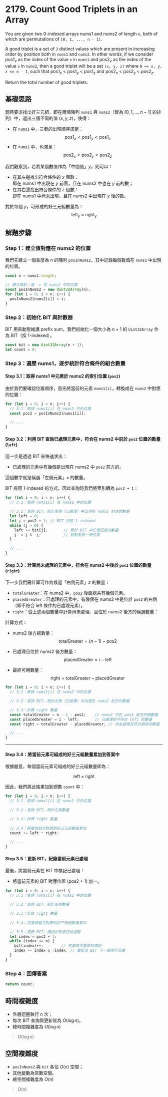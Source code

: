 # 2179. Count Good Triplets in an Array

You are given two 0-indexed arrays nums1 and nums2 of length `n`, 
both of which are permutations of `[0, 1, ..., n - 1]`.

A good triplet is a set of `3` distinct values 
which are present in increasing order by position both in `nums1` and `nums2`. 
In other words, if we consider $\text{pos1}_v$ as the index of the value `v` in `nums1` and
$\text{pos2}_v$ as the index of the value `v` in `nums2`, 
then a good triplet will be a set `(x, y, z)` where `0 <= x, y, z <= n - 1`, 
such that $\text{pos1}_x$ < $\text{pos1}_y$ < $\text{pos1}_z$ and $\text{pos2}_x$ < $\text{pos2}_y$ < $\text{pos2}_z$.

Return the total number of good triplets.

## 基礎思路

題目要求找出好三元組，即在兩個陣列 `nums1` 與 `nums2`（皆為 $[0, 1, ..., n - 1]$ 的排列）中，選出三個不同的值 $(x, y, z)$，使得：

- 在 `nums1` 中，三者的出現順序滿足：  
  $$\text{pos1}_x < \text{pos1}_y < \text{pos1}_z$$
- 在 `nums2` 中，也滿足：  
  $$\text{pos2}_x < \text{pos2}_y < \text{pos2}_z$$

我們觀察到，若將某個數值作為「中間值」$y$，則可以：

- 在其左邊找出符合條件的 $x$ 個數：  
  即在 nums1 中出現在 $y$ 前面，且在 nums2 中也在 $y$ 前的數；
- 在其右邊找出符合條件的 $z$ 個數：  
  即在 nums1 中尚未出現，且在 nums2 中出現在 $y$ 後的數。

對於每個 $y$，可形成的好三元組數量為：
$${\text{left}_y} \times {\text{right}_y}$$

## 解題步驟

### Step 1：建立值對應在 nums2 的位置

我們先建立一個長度為 $n$ 的陣列 `posInNums2`，其中記錄每個數值在 `nums2` 中出現的位置。

```typescript
const n = nums1.length;

// 建立映射：值 -> 在 nums2 中的位置
const posInNums2 = new Uint32Array(n);
for (let i = 0; i < n; i++) {
  posInNums2[nums2[i]] = i;
}
```

### Step 2：初始化 BIT 與計數器

BIT 用來動態維護 prefix sum，我們初始化一個大小為 $n + 1$ 的 `Uint32Array` 作為 BIT（採 1-indexed）。

```typescript
const bit = new Uint32Array(n + 1);
let count = 0;
```

### Step 3：遍歷 nums1，逐步統計符合條件的組合數量

#### Step 3.1：取得 nums1 中元素於 nums2 的索引位置 (`pos2`)

由於我們要確認位置順序，首先將當前的元素 `nums1[i]`，轉換成在 `nums2` 中對應的位置：

```typescript
for (let i = 0; i < n; i++) {
  // 3.1：取得 nums1[i] 在 nums2 中的位置
  const pos2 = posInNums2[nums1[i]];

  // ...
}
```

#### Step 3.2：利用 BIT 查詢已處理元素中，符合在 nums2 中前於 `pos2` 位置的數量 (`left`)

這一步是透過 BIT 來快速求出：

- 已處理的元素中有幾個是出現在 nums2 中 `pos2` 前方的。

這個數字就是候選「左側元素」$x$ 的數量。

BIT 採用 1-indexed 的方式，因此查詢時我們將索引轉為 `pos2 + 1`：

```typescript
for (let i = 0; i < n; i++) {
  // 3.1：取得 nums1[i] 在 nums2 中的位置

  // 3.2：查詢 BIT，統計左側（已處理）中出現在 nums2 前方的數量
  let left = 0;
  let j = pos2 + 1; // BIT 採用 1-indexed
  while (j > 0) {
    left += bit[j];       // 累計 BIT 中已經記錄的數量
    j -= j & -j;          // 移動至前一個位置
  }

  // ...
}
```

#### Step 3.3：計算尚未處理的元素中，符合在 nums2 中後於 `pos2` 位置的數量 (`right`)

下一步我們需計算可作為候選「右側元素」$z$ 的數量：

- `totalGreater`：在 nums2 中，`pos2` 後面總共有幾個元素。
- `placedGreater`：已處理的元素中，有幾個在 nums2 中是位於 `pos2` 的右側（即不符合 left 條件的已處理元素）。
- `right`：從上述兩個數量中計算尚未處理、且位於 nums2 後方的候選數量：

計算方式：

- nums2 後方總數量：
  $$\text{totalGreater} = (n - 1) - \text{pos2}$$

- 已處理且位於 nums2 後方數量：
  $$\text{placedGreater} = i - \text{left}$$

- 最終可用數量：
  $$\text{right} = \text{totalGreater} - \text{placedGreater}$$

```typescript
for (let i = 0; i < n; i++) {
  // 3.1：取得 nums1[i] 在 nums2 中的位置

  // 3.2：查詢 BIT，統計左側（已處理）中出現在 nums2 前方的數量

  // 3.3：計算 right 數量
  const totalGreater = n - 1 - pos2;    // nums2 中在 pos2 後方的總數量
  const placedGreater = i - left;       // 已處理但不符合 left 的數量
  const right = totalGreater - placedGreater; // 尚未處理且符合順序的數量

  // ...
}
```

---

#### Step 3.4：將當前元素可組成的好三元組數量累加到答案中

根據題意，每個當前元素可組成的好三元組數量即為：

$$\text{left} \times \text{right}$$

因此，我們將此結果加到總數 `count` 中：

```typescript
for (let i = 0; i < n; i++) {
  // 3.1：取得 nums1[i] 在 nums2 中的位置

  // 3.2：查詢 BIT，統計左側數量

  // 3.3：計算 right 數量
  
  // 3.4：將當前組合對應的好三元組數量累加
  count += left * right;

  // ...
}
```

#### Step 3.5：更新 BIT，紀錄當前元素已處理

最後，將當前元素在 BIT 中標記已處理：

- 將當前元素的 BIT 對應位置 (pos2 + 1) 加一。

```typescript
for (let i = 0; i < n; i++) {
  // 3.1：取得 nums1[i] 在 nums2 中的位置

  // 3.2：查詢 BIT，統計左側數量

  // 3.3：計算 right 數量
  
  // 3.4：將當前組合對應的好三元組數量累加

  // 3.5：更新 BIT，標記此元素已被處理
  let index = pos2 + 1;
  while (index <= n) {
    bit[index]++;        // 將當前位置累加標記
    index += index & -index; // 更新至 BIT 下一個索引位置
  }
}
```

### Step 4：回傳答案

```typescript
return count;
```

## 時間複雜度

- 外層迴圈執行 $n$ 次；
- 每次 BIT 查詢與更新皆為 $O(\log n)$。
- 總時間複雜度為 $O(\log n)$

> $O(\log n)$

## 空間複雜度

- `posInNums2` 與 `bit` 各佔 $O(n)$ 空間；
- 其他變數為常數空間。
- 總空間複雜度為 $O(n)$

> $O(n)$
